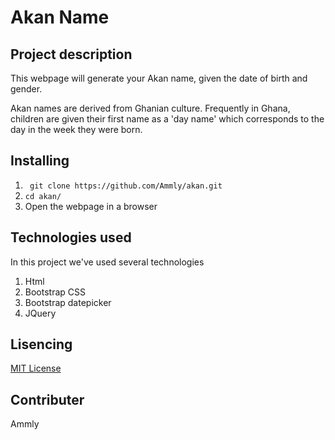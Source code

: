 # Akan Name

## Project description

This webpage will generate your Akan name, given the date of birth and gender.

Akan names are derived from Ghanian culture. Frequently in Ghana, children are given their first name as a 'day name' which corresponds to the day in the week they were born.

## Installing

1. ` git clone https://github.com/Ammly/akan.git`
2. ` cd akan/ `
2. Open the webpage in a browser
  
## Technologies used

In this project we've used several technologies
1. Html
2. Bootstrap CSS
3. Bootstrap datepicker
4. JQuery
        
       
## Lisencing
  [MIT License](LICENSE.md)

## Contributer

Ammly